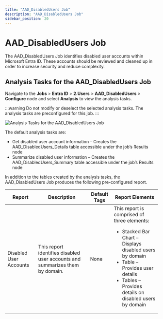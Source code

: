 ```yaml
---
title: "AAD_DisabledUsers Job"
description: "AAD_DisabledUsers Job"
sidebar_position: 20
---
```


# AAD_DisabledUsers Job

The AAD_DisabledUsers Job identifies disabled user accounts within Microsoft Entra ID. These
accounts should be reviewed and cleaned up in order to increase security and reduce complexity.

## Analysis Tasks for the AAD_DisabledUsers Job

Navigate to the **Jobs** > **Entra ID** > **2.Users** > **AAD_DisabledUsers** > **Configure** node
and select **Analysis** to view the analysis tasks.

:::warning
Do not modify or deselect the selected analysis tasks. The analysis tasks are
preconfigured for this job.
:::


![Analysis Tasks for the AAD_DisabledUsers Job](/images/accessanalyzer/11.6/solutions/entraid/users/disabledusersanalysis.webp)

The default analysis tasks are:

- Get disabled user account information – Creates the AAD_DisabledUsers_Details table accessible
  under the job’s Results node
- Summarize disabled user information – Creates the AAD_DisabledUsers_Summary table accessible under
  the job’s Results node

In addition to the tables created by the analysis tasks, the AAD_DisabledUsers Job produces the
following pre-configured report.

| Report                 | Description                                                                  | Default Tags | Report Elements                                                                                                                                                                                                         |
| ---------------------- | ---------------------------------------------------------------------------- | ------------ | ----------------------------------------------------------------------------------------------------------------------------------------------------------------------------------------------------------------------- |
| Disabled User Accounts | This report identifies disabled user accounts and summarizes them by domain. | None         | This report is comprised of three elements: <ul><li>Stacked Bar Chart – Displays disabled users by domain</li><li>Table – Provides user details</li><li>Tables – Provides details on disabled users by domain</li></ul> |
